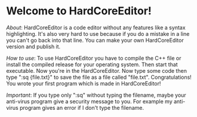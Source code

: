 # Welcome to HardCoreEditor!

*About*:
HardCoreEditor is a code editor without any features like a syntax highlighting.
It's also very hard to use because if you do a mistake in a line you can't go back into that line.
You can make your own HardCoreEditor version and publish it.

*How to use*:
To use HardCoreEditor you have to compile the C++ file or install the compiled release for your operating system.
Then start that executable. Now you're in the HardCoreEditor.
Now type some code then type ":sq {file.txt}" to save the file as a file called "file.txt".
Congratulations! You wrote your first program which is made in HardCoreEditor!

*Important*:
If you type only ":sq" without typing the filename, maybe your anti-virus program give a security message to you.
For example my anti-virus program gives an error if I don't type the filename.
